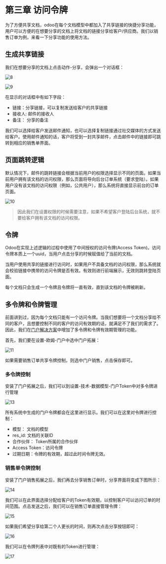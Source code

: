 # 第三章 访问令牌

为了方便共享文档，odoo在每个文档模型中都加入了共享链接的快捷分享功能，用户可以方便的在想要分享的文档上将文档的链接分享给客户/供应商。我们以销售订单为例，来看一下分享功能的使用方法。

## 生成共享链接

我们在想要分享的文档上点击动作-分享，会弹出一个对话框：

![8](./images/8.png)

![9](./images/9.png)

在显示的对话框中有如下字段：

* 链接：分享链接，可以复制发送给客户的共享链接
* 接收人: 邮件的接收人
* 备注： 分享的备注

我们可以选择给客户发送邮件通知，也可以选择复制链接通过社交媒体的方式发送给客户。使用邮件通知的话，客户将受到一封共享邮件，点击邮件中的链接即可跳转到相应的销售单界面。

## 页面跳转逻辑

默认情况下，邮件的跳转链接会根据当前用户的权限选择显示不同的页面。如果当前用户拥有该文档的访问权限，那么页面将导向后台订单系统（要求登陆）。如果用户没有该文档的访问权限（例如，公共用户），那么系统将直接显示前台的订单页面。

![10](./images/10.png)

> 因此我们在设置权限的时候需要注意，如果不希望客户登陆后台系统，就不要给客户拥有该文档的访问权限。

## 令牌

Odoo在实现上述逻辑的过程中使用了中间授权的访问令牌(Access Token)。访问令牌本质上一个uuid，当用户点击分享的时候赋值给了当前的文档。

当用户使用共享的链接进行访问时，如果用户不具备文档的访问权限，那么系统就会校验链接中携带的访问令牌是否有效。有效则进行前端展示，无效则跳转登陆页面。

每个文档只会生成一个令牌且令牌将一直有效，直到该文档的令牌被刷新。

## 多令牌和令牌管理

前面讲到过，因为每个文档只能有一个访问令牌。当我们想要将一个文档分享给不同的客户，且想要控制不同的客户的访问有效期的话，就满足不了我们的需求了。因此，我们在[门户解决方案](https://odoohub.com.cn)中增加了多令牌和令牌有效期管理的功能。

首先，我们要在设置-欧姆-门户中选中门户拓展：

![11](./images/11.png)

如果需要销售订单共享令牌控制，则选中门户销售，点击保存即可。

### 多令牌控制

安装了门户拓展之后，我们可以到设置-技术-数据模型-门户Token中对多令牌进行管理

![13](./images/13.png)

所有系统中生成的门户令牌都会在这里进行显示。我们可以在这里对令牌进行控制：


* 模型： 文档的模型
* res_id: 文档的关联ID
* 合作伙伴： Token所属的合作伙伴
* Access Token：访问令牌
* 过期日期：令牌的有效期，超过此时间令牌无效。

### 销售单令牌控制

安装了门户销售拓展之后，我们再去分享销售订单时，分享界面将变成下图所示：

![14](./images/14.png)

我们可以在此界面选择分配给客户的Token有效期，以控制客户可以访问订单的时间范围。点击发送之后，我们可以在销售订单直接管理令牌：

![15](./images/15.png)

如果我们希望分享给第二个人更长的时间，则再次点击分享按钮即可：

![16](./images/16.png)

我们可以在令牌列表中对既有的Token进行管理：

![17](./images/17.png)

